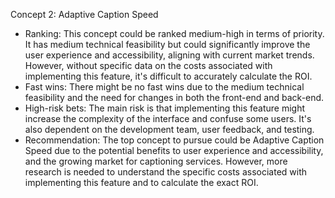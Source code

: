 Concept 2: Adaptive Caption Speed
- Ranking: This concept could be ranked medium-high in terms of priority. It has medium technical feasibility but could significantly improve the user experience and accessibility, aligning with current market trends. However, without specific data on the costs associated with implementing this feature, it's difficult to accurately calculate the ROI.
- Fast wins: There might be no fast wins due to the medium technical feasibility and the need for changes in both the front-end and back-end.
- High-risk bets: The main risk is that implementing this feature might increase the complexity of the interface and confuse some users. It's also dependent on the development team, user feedback, and testing.
- Recommendation: The top concept to pursue could be Adaptive Caption Speed due to the potential benefits to user experience and accessibility, and the growing market for captioning services. However, more research is needed to understand the specific costs associated with implementing this feature and to calculate the exact ROI.